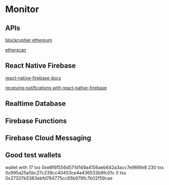 # Monitor

## APIs

[blockcypher ethereum](https://www.blockcypher.com/dev/ethereum/)

[etherscan](https://etherscan.io/apis#accounts)

## React Native Firebase

[react-native-firebase docs](https://rnfirebase.io/docs/)

[receiving notifications with react-native-firebase](https://rnfirebase.io/docs/v4.3.x/notifications/receiving-notifications)

## Realtime Database

## Firebase Functions

## Firebase Cloud Messaging


## Good test wallets
wallet with 17 txs 0xe8f6f556d571d149a4156aeb642a3acc7e966fe8
230 txs 0x995a25a5bc27c239cc40453ce4a436532b9fc01c
0 txs 0x27337b5363ebfd784775cc85b978fc7b02f59cae